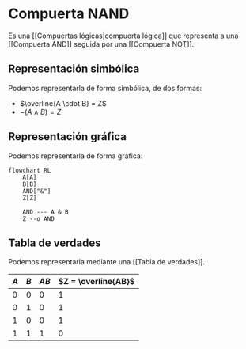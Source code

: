 # Compuerta NAND

Es una [[Compuertas lógicas|compuerta lógica]] que representa a una [[Compuerta AND]] seguida por una [[Compuerta NOT]].

## Representación simbólica

Podemos representarla de forma simbólica, de dos formas:

- $\overline{A \cdot B} = Z$
- $-(A \land B) = Z$

## Representación gráfica

Podemos representarla de forma gráfica:

```mermaid
flowchart RL
    A[A]
    B[B]
    AND["&"]
    Z[Z]

    AND --- A & B
    Z --o AND
```

## Tabla de verdades

Podemos representarla mediante una [[Tabla de verdades]].

| $A$ | $B$ | $AB$ | $Z = \overline{AB}$ |
| --- | --- | ---- | ------------------- |
| 0   | 0   | 0    | 1                   |
| 0   | 1   | 0    | 1                   |
| 1   | 0   | 0    | 1                   |
| 1   | 1   | 1    | 0                   |
